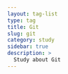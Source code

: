 ```yaml
---
layout: tag-list
type: tag
title: Git
slug: git
category: study
sidebar: true
description: >
  Study about Git
---
```

